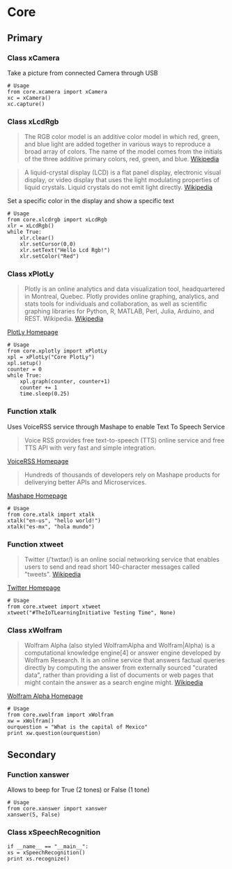 Core
==

## Primary

### Class xCamera

Take a picture from connected Camera through USB

    # Usage
    from core.xcamera import xCamera
    xc = xCamera()
    xc.capture()

### Class xLcdRgb

> The RGB color model is an additive color model in which red, green, and blue light are added together in various ways to reproduce a broad array of colors. The name of the model comes from the initials of the three additive primary colors, red, green, and blue. [Wikipedia](https://en.wikipedia.org/wiki/RGB_color_model)

> A liquid-crystal display (LCD) is a flat panel display, electronic visual display, or video display that uses the light modulating properties of liquid crystals. Liquid crystals do not emit light directly. [Wikipedia](https://en.wikipedia.org/wiki/Liquid-crystal_display)

Set a specific color in the display and show a specific text

    # Usage
    from core.xlcdrgb import xLcdRgb
    xlr = xLcdRgb()
    while True:
        xlr.clear()
        xlr.setCursor(0,0)
        xlr.setText("Hello Lcd Rgb!")
        xlr.setColor("Red")

### Class xPlotLy

> Plotly is an online analytics and data visualization tool, headquartered in Montreal, Quebec. Plotly provides online graphing, analytics, and stats tools for individuals and collaboration, as well as scientific graphing libraries for Python, R, MATLAB, Perl, Julia, Arduino, and REST. Wikipedia. [Wikipedia](https://en.wikipedia.org/wiki/Plotly)

[PlotLy Homepage](https://plot.ly/)

    # Usage
    from core.xplotly import xPlotLy
    xpl = xPlotLy("Core PlotLy")
    xpl.setup()
    counter = 0
    while True:
        xpl.graph(counter, counter+1)
        counter += 1
        time.sleep(0.25)

### Function xtalk

Uses VoiceRSS service through Mashape to enable Text To Speech Service

> Voice RSS provides free text-to-speech (TTS) online service and free TTS API with very fast and simple integration.

[VoiceRSS Homepage](http://www.voicerss.org/)

> Hundreds of thousands of developers rely on Mashape products for deliverying better APIs and Microservices.

[Mashape Homepage](https://www.mashape.com/)

    # Usage
    from core.xtalk import xtalk
    xtalk("en-us", "hello world!")
    xtalk("es-mx", "hola mundo")


### Function xtweet

> Twitter (/ˈtwɪtər/) is an online social networking service that enables users to send and read short 140-character messages called "tweets". [Wikipedia](https://en.wikipedia.org/wiki/Twitter)

[Twitter Homepage](https://twitter.com/)

    # Usage
    from core.xtweet import xtweet
    xtweet("#TheIoTLearningInitiative Testing Time", None)

### Class xWolfram

> Wolfram Alpha (also styled WolframAlpha and Wolfram|Alpha) is a computational knowledge engine[4] or answer engine developed by Wolfram Research. It is an online service that answers factual queries directly by computing the answer from externally sourced "curated data", rather than providing a list of documents or web pages that might contain the answer as a search engine might. [Wikipedia](https://en.wikipedia.org/wiki/Wolfram_Alpha)

[Wolfram Alpha Homepage](http://www.wolframalpha.com/)

    # Usage
    from core.xwolfram import xWolfram
    xw = xWolfram()
    ourquestion = "What is the capital of Mexico"
    print xw.question(ourquestion)

## Secondary

### Function xanswer

Allows to beep for True (2 tones) or False (1 tone)

    # Usage
    from core.xanswer import xanswer
    xanswer(5, False)

### Class xSpeechRecognition

    if __name__ == "__main__":
    xs = xSpeechRecognition()
    print xs.recognize()
